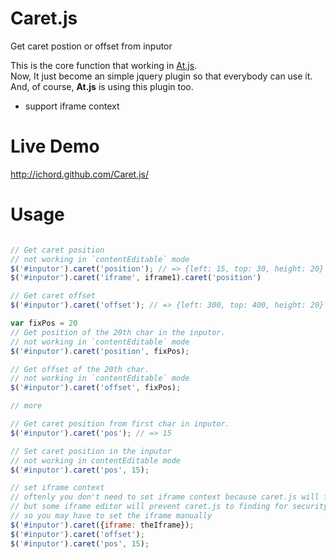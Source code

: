 Caret.js
========

Get caret postion or offset from inputor

This is the core function that working in [At.js](http://ichord.github.com/At.js).  
Now, It just become an simple jquery plugin so that everybody can use it.  
And, of course, **At.js** is using this plugin too.

* support iframe context

Live Demo
=========

http://ichord.github.com/Caret.js/


Usage
=====

```javascript

// Get caret position
// not working in `contentEditable` mode
$('#inputor').caret('position'); // => {left: 15, top: 30, height: 20}
$('#inputor').caret('iframe', iframe1).caret('position')

// Get caret offset
$('#inputor').caret('offset'); // => {left: 300, top: 400, height: 20}

var fixPos = 20
// Get position of the 20th char in the inputor.
// not working in `contentEditable` mode
$('#inputor').caret('position', fixPos);

// Get offset of the 20th char.
// not working in `contentEditable` mode
$('#inputor').caret('offset', fixPos);

// more

// Get caret position from first char in inputor.
$('#inputor').caret('pos'); // => 15

// Set caret position in the inputor
// not working in contentEditable mode
$('#inputor').caret('pos', 15);

// set iframe context
// oftenly you don't need to set iframe context because caret.js will find the iframe object automatically
// but some iframe editor will prevent caret.js to finding for security reasons, 
// so you may have to set the iframe manually
$('#inputor').caret({iframe: theIframe});
$('#inputor').caret('offset');
$('#inputor').caret('pos', 15);

```
